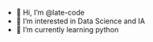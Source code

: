 - 👋 Hi, I’m @late-code
- 👀 I’m interested in Data Science and IA
- 🌱 I’m currently learning python

<!---
late-code/late-code is a ✨ special ✨ repository because its `README.md` (this file) appears on your GitHub profile.
You can click the Preview link to take a look at your changes.
--->
